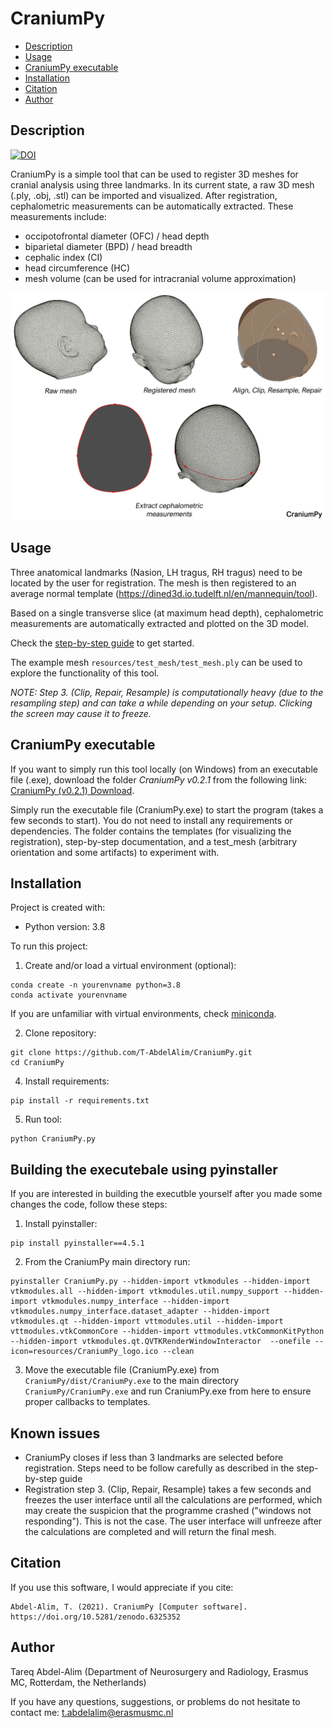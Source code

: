 # CraniumPy


  * [Description](#description)
  * [Usage](#usage)
  * [CraniumPy executable](#craniumpy-executable)
  * [Installation](#installation)
  * [Citation](#citation)
  * [Author](#author)


## Description
[![DOI](https://zenodo.org/badge/DOI/10.5281/zenodo.6325352.svg)](https://doi.org/10.5281/zenodo.6325352)

CraniumPy is a simple tool that can be used to register 3D meshes for cranial analysis using three landmarks. In its current state, a raw 3D mesh (.ply, .obj, .stl) can be imported and visualized. After registration, cephalometric measurements can be automatically extracted. These measurements include:
- occipotofrontal diameter (OFC) / head depth
- biparietal diameter (BPD) / head breadth
- cephalic index (CI) 
- head circumference (HC) 
- mesh volume (can be used for intracranial volume approximation) 

![Reconstruction](resources/CraniumPy_info.png)

## Usage
Three anatomical landmarks (Nasion, LH tragus, RH tragus) need to be located by the user for registration. The mesh is then registered to an average normal template (https://dined3d.io.tudelft.nl/en/mannequin/tool). 

Based on a single transverse slice (at maximum head depth), cephalometric measurements are automatically extracted and plotted on the 3D model. 

Check the [step-by-step guide](/resources/documentation.pdf) to get started. 

The example mesh ```resources/test_mesh/test_mesh.ply``` can be used to explore the functionality of this tool. 

*NOTE: Step 3. (Clip, Repair, Resample) is computationally heavy (due to the resampling step) and can take a while depending on your setup. Clicking the screen may cause it to freeze.*

## CraniumPy executable
If you want to simply run this tool locally (on Windows) from an executable file (.exe), download the folder _CraniumPy v0.2.1_ from the following link:
[CraniumPy (v0.2.1) Download](https://drive.google.com/drive/folders/1IEGc9CSUtmwWYe6YLG0aSDek_XD9aJEV?usp=sharing).

Simply run the executable file (CraniumPy.exe) to start the program (takes a few seconds to start). You do not need to install any requirements or dependencies. 
The folder contains the templates (for visualizing the registration), step-by-step documentation, and a test_mesh (arbitrary orientation and some artifacts) to experiment with.

## Installation
Project is created with:
* Python version: 3.8

To run this project:
1. Create and/or load a virtual environment (optional):

```
conda create -n yourenvname python=3.8
conda activate yourenvname
```
If you are unfamiliar with virtual environments, check [miniconda](https://docs.conda.io/en/latest/miniconda.html).

2. Clone repository:
```
git clone https://github.com/T-AbdelAlim/CraniumPy.git
cd CraniumPy
```
4. Install requirements:
```
pip install -r requirements.txt
```

5. Run tool:
```
python CraniumPy.py
```

## Building the executebale using pyinstaller
If you are interested in building the executble yourself after you made some changes the code, follow these steps:

1. Install pyinstaller:
```
pip install pyinstaller==4.5.1
```

2. From the CraniumPy main directory run:
```
pyinstaller CraniumPy.py --hidden-import vtkmodules --hidden-import vtkmodules.all --hidden-import vtkmodules.util.numpy_support --hidden-import vtkmodules.numpy_interface --hidden-import vtkmodules.numpy_interface.dataset_adapter --hidden-import vtkmodules.qt --hidden-import vttmodules.util --hidden-import vttmodules.vtkCommonCore --hidden-import vttmodules.vtkCommonKitPython --hidden-import vtkmodules.qt.QVTKRenderWindowInteractor  --onefile --icon=resources/CraniumPy_logo.ico --clean
```

3. Move the executable file (CraniumPy.exe) from ```CraniumPy/dist/CraniumPy.exe``` to the main directory ```CraniumPy/CraniumPy.exe``` and run CraniumPy.exe from here to ensure proper callbacks to templates.

## Known issues

- CraniumPy closes if less than 3 landmarks are selected before registration. Steps need to be follow carefully as described in the step-by-step guide
- Registration step 3. (Clip, Repair, Resample) takes a few seconds and freezes the user interface until all the calculations are performed, which may create the suspicion that the programme crashed ("windows not responding"). This is not the case. The user interface will unfreeze after the calculations are completed and will return the final mesh.



## Citation
If you use this software, I would appreciate if you cite:

```
Abdel-Alim, T. (2021). CraniumPy [Computer software]. https://doi.org/10.5281/zenodo.6325352
```


## Author
Tareq Abdel-Alim (Department of Neurosurgery and Radiology, Erasmus MC, Rotterdam, the Netherlands)

If you have any questions, suggestions, or problems do not hesitate to contact me:
t.abdelalim@erasmusmc.nl
